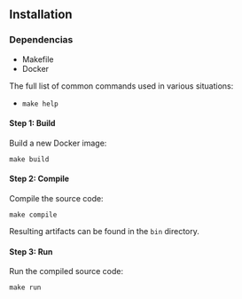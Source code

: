 ## Installation

### Dependencias
- Makefile
- Docker

The full list of common commands used in various situations:
* ``make help``

#### Step 1: Build
Build a new Docker image:
```
make build
```
#### Step 2: Compile
Compile the source code:
```
make compile
```
Resulting artifacts can be found in the `bin` directory.
#### Step 3: Run
Run the compiled source code:
```
make run
```
